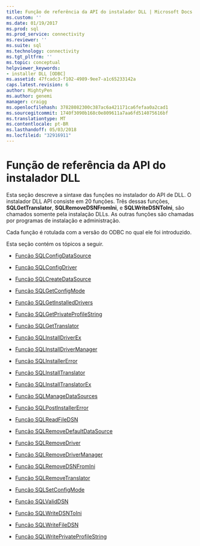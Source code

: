 ```yaml
---
title: Função de referência da API do instalador DLL | Microsoft Docs
ms.custom: ''
ms.date: 01/19/2017
ms.prod: sql
ms.prod_service: connectivity
ms.reviewer: ''
ms.suite: sql
ms.technology: connectivity
ms.tgt_pltfrm: ''
ms.topic: conceptual
helpviewer_keywords:
- installer DLL [ODBC]
ms.assetid: 47fcadc3-f102-4989-9ee7-a1c65233142a
caps.latest.revision: 6
author: MightyPen
ms.author: genemi
manager: craigg
ms.openlocfilehash: 37828082300c387ac6a421171ca6fefaa0a2cad1
ms.sourcegitcommit: 1740f3090b168c0e809611a7aa6fd514075616bf
ms.translationtype: MT
ms.contentlocale: pt-BR
ms.lasthandoff: 05/03/2018
ms.locfileid: "32916911"
---
```

# <a name="installer-dll-api-reference-function"></a>Função de referência da API do instalador DLL
Esta seção descreve a sintaxe das funções no instalador do API de DLL. O instalador DLL API consiste em 20 funções. Três dessas funções, **SQLGetTranslator**, **SQLRemoveDSNFromIni**, e **SQLWriteDSNToIni**, são chamados somente pela instalação DLLs. As outras funções são chamadas por programas de instalação e administração.  
  
 Cada função é rotulada com a versão do ODBC no qual ele foi introduzido.  
  
 Esta seção contém os tópicos a seguir.  
  
-   [Função SQLConfigDataSource](../../../odbc/reference/syntax/sqlconfigdatasource-function.md)  
  
-   [Função SQLConfigDriver](../../../odbc/reference/syntax/sqlconfigdriver-function.md)  
  
-   [Função SQLCreateDataSource](../../../odbc/reference/syntax/sqlcreatedatasource-function.md)  
  
-   [Função SQLGetConfigMode](../../../odbc/reference/syntax/sqlgetconfigmode-function.md)  
  
-   [Função SQLGetInstalledDrivers](../../../odbc/reference/syntax/sqlgetinstalleddrivers-function.md)  
  
-   [Função SQLGetPrivateProfileString](../../../odbc/reference/syntax/sqlgetprivateprofilestring-function.md)  
  
-   [Função SQLGetTranslator](../../../odbc/reference/syntax/sqlgettranslator-function.md)  
  
-   [Função SQLInstallDriverEx](../../../odbc/reference/syntax/sqlinstalldriverex-function.md)  
  
-   [Função SQLInstallDriverManager](../../../odbc/reference/syntax/sqlinstalldrivermanager-function.md)  
  
-   [Função SQLInstallerError](../../../odbc/reference/syntax/sqlinstallererror-function.md)  
  
-   [Função SQLInstallTranslator](../../../odbc/reference/syntax/sqlinstalltranslator-function.md)  
  
-   [Função SQLInstallTranslatorEx](../../../odbc/reference/syntax/sqlinstalltranslatorex-function.md)  
  
-   [Função SQLManageDataSources](../../../odbc/reference/syntax/sqlmanagedatasources.md)  
  
-   [Função SQLPostInstallerError](../../../odbc/reference/syntax/sqlpostinstallererror-function.md)  
  
-   [Função SQLReadFileDSN](../../../odbc/reference/syntax/sqlreadfiledsn-function.md)  
  
-   [Função SQLRemoveDefaultDataSource](../../../odbc/reference/syntax/sqlremovedefaultdatasource-function.md)  
  
-   [Função SQLRemoveDriver](../../../odbc/reference/syntax/sqlremovedriver-function.md)  
  
-   [Função SQLRemoveDriverManager](../../../odbc/reference/syntax/sqlremovedrivermanager-function.md)  
  
-   [Função SQLRemoveDSNFromIni](../../../odbc/reference/syntax/sqlremovedsnfromini-function.md)  
  
-   [Função SQLRemoveTranslator](../../../odbc/reference/syntax/sqlremovetranslator-function.md)  
  
-   [Função SQLSetConfigMode](../../../odbc/reference/syntax/sqlsetconfigmode-function.md)  
  
-   [Função SQLValidDSN](../../../odbc/reference/syntax/sqlvaliddsn-function.md)  
  
-   [Função SQLWriteDSNToIni](../../../odbc/reference/syntax/sqlwritedsntoini-function.md)  
  
-   [Função SQLWriteFileDSN](../../../odbc/reference/syntax/sqlwritefiledsn-function.md)  
  
-   [Função SQLWritePrivateProfileString](../../../odbc/reference/syntax/sqlwriteprivateprofilestring-function.md)
